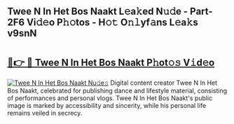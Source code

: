 ## Twee N In Het Bos Naakt L𝚎a𝚔ed N𝚞𝚍e - Part-2F6 Vi𝚍𝚎o P𝚑𝚘tos - H𝚘𝚝 O𝚗𝚕yf𝚊ns L𝚎a𝚔s v9snN

# <h2><a href="http://kf196do.oniu.top/?m=Twee+N+In+Het+Bos+Naakt">🔗👉 🔴 Twee N In Het Bos Naakt P𝚑ot𝚘𝚜 V𝚒d𝚎o</a></h2>

[![Twee N In Het Bos Naakt Nu𝚍e𝚜](https://i.imgur.com/0qMVB7G.gif)](http://kf196do.oniu.top/?m=Twee+N+In+Het+Bos+Naakt)
Digital content creator Twee N In Het Bos Naakt, celebrated for publishing dance and lifestyle material, consisting of performances and personal vlogs. Twee N In Het Bos Naakt's public image is marked by accessibility and sincerity, while his personal life remains veiled in secrecy.  
